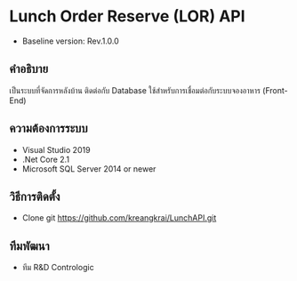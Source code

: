 # Lunch Order Reserve (LOR) API
- Baseline version: Rev.1.0.0

## คำอธิบาย
เป็นระบบที่จัดการหลังบ้าน ติดต่อกับ Database ใช้สำหรับการเชื่อมต่อกับระบบจองอาหาร (Front-End)

## ความต้องการระบบ
- Visual Studio 2019
- .Net Core 2.1
- Microsoft SQL Server 2014 or newer

## วิธีการติดตั้ง
- Clone git https://github.com/kreangkrai/LunchAPI.git

## ทีมพัฒนา
- ทีม R&D Contrologic
